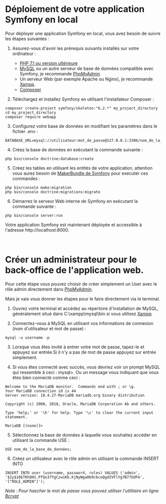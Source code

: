 # Déploiement de votre application Symfony en local

Pour déployer une application Symfony en local, vous avez besoin de suivre les étapes suivantes :

1. Assurez-vous d'avoir les prérequis suivants installés sur votre ordinateur :

    - [PHP 7.1 ou version ultérieure](https://www.php.net/downloads.php)
    - [MySQL](https://www.mysql.com/downloads/) ou un autre serveur de base de données compatible avec Symfony, je recommande [PhpMyAdmin](https://www.phpmyadmin.net/downloads/)
    - Un serveur Web (par exemple Apache ou Nginx), je recommande [Xampp](https://www.apachefriends.org/fr/download.html).
    - [Composer](https://getcomposer.org/download/)
  



2. Téléchargez et installez Symfony en utilisant l'installateur Composer :

```console
composer create-project symfony/skeleton:"6.2.*" my_project_directory
cd my_project_directory
composer require webapp
```


3. Configurez votre base de données en modifiant les paramètres dans le fichier .env :


```console 
DATABASE_URL=mysql://utilisateur:mot_de_passe@127.0.0.1:3306/nom_de_la_base_de_données
```

4. Créez la base de données en exécutant la commande suivante :

```console 
php bin/console doctrine:database:create
```


5. Créez les tables en utilisant les entités de votre application, attention vous aurez besoin de [MakerBundle de Symfony](https://www.php.net/downloads.php) pour executer ces commandes : 

````console
php bin/console make:migration
php bin/console doctrine:migrations:migrate
````

6. Démarrez le serveur Web interne de Symfony en exécutant la commande suivante :

```console
php bin/console server:run
```

Votre application Symfony est maintenant déployée et accessible à l'adresse http://localhost:8000.

<br>

# Créer un administrateur pour le back-office de l'application web.

Pour cette étape vous pouvez choisir de créer simplement un User avec le rôle admin directement dans [PhpMyAdmin](https://www.phpmyadmin.net/downloads/).

Mais je vais vous donner les étapes pour le faire directement via le terminal.

   1. Ouvrez votre terminal et accédez au répertoire d'installation de MySQL, généralement situé dans C:\xampp\mysql\bin si vous utilisez [Xampp](https://www.apachefriends.org/fr/download.html)

   2. Connectez-vous à MySQL en utilisant vos informations de connexion (nom d'utilisateur et mot de passe) :

 ```console
 mysql -u username -p
 ```

   3. Lorsque vous êtes invité à entrer votre mot de passe, tapez-le et appuyez sur entrée.Si il n'y a pas de mot de passe appuyez sur entrée simplement.

   4. Si vous êtes connecté avec succès, vous devriez voir un prompt MySQL qui ressemble à ceci : mysql>.
   Ou un message vous indiquant que vous êtes bien connecté comme ceci : 

 ```console
Welcome to the MariaDB monitor.  Commands end with ; or \g.
Your MariaDB connection id is 44
Server version: 10.4.27-MariaDB mariadb.org binary distribution

Copyright (c) 2000, 2018, Oracle, MariaDB Corporation Ab and others.

Type 'help;' or '\h' for help. Type '\c' to clear the current input statement.

MariaDB [(none)]>
   ```

5. Sélectionnez la base de données à laquelle vous souhaitez accéder en utilisant la commande USE :

```console
USE nom_de_la_base_de_données;
```

6. Créez un utilisateur avec le rôle admin en utilisant la commande INSERT INTO 

```console
INSERT INTO user (username, password, roles) VALUES ('admin', '$2y$10$TKh8H1.PfQx37YgCzwiKb.KjNyWgaHb9cbcoQgdIVFlYg7B77UdFm', '["ROLE_ADMIN"]');
```

*Note : Pour hascher le mot de passe vous pouvez utiliser l'utilitaire en ligne [Bcrypt](https://www.bcrypt.fr/)*